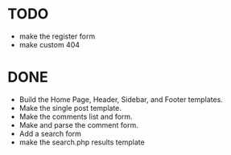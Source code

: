 TODO
====
* make the register form 
* make custom 404



DONE 
====
* Build the Home Page, Header, Sidebar, and Footer templates. 
* Make the single post template.
* Make the comments list and form.
* Make and parse the comment form.
* Add a search form 
* make the search.php results template